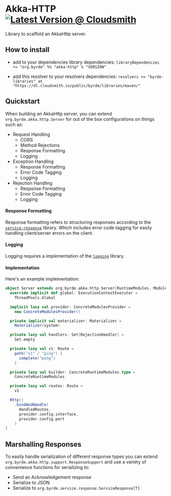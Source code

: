 # Akka-HTTP [![Latest Version @ Cloudsmith](https://api-prd.cloudsmith.io/badges/version/byrde/libraries/maven/akka-http_2.13/latest/xg=org.byrde/?render=true&badge_token=gAAAAABexUBgmQEj_veAiFyniTqh54vt4zkzbBUbyf3KRCSfDnaW9niImRWlPs2V24KmAUWgvIDtLphcIHddhdEihf8rTsLdLAvu5sjyOnG-cQcc55h6lpQ%3D)](https://cloudsmith.io/~byrde/repos/libraries/packages/detail/maven/akka-http_2.13/latest/xg=org.byrde/)

Library to scaffold an AkkaHttp server.

## How to install

* add to your dependencies library dependencies:
```libraryDependencies += "org.byrde" %% "akka-http" % "VERSION"```

* add this resolver to your resolvers dependencies:
```resolvers += "byrde-libraries" at "https://dl.cloudsmith.io/public/byrde/libraries/maven/"```


## Quickstart
When building an AkkaHttp server, you can extend `org.byrde.akka.http.Server` for out of the box configurations on things
such as: 
- Request Handling
  - CORS
  - Method Rejections
  - Response Formatting
  - Logging
- Exception Handling 
  - Response Formatting
  - Error Code Tagging
  - Logging
- Rejection Handling 
  - Response Formatting
  - Error Code Tagging
  - Logging

#### Response Formatting
Response formatting refers to structuring responses according to the [`service-response`](https://github.com/Byrde/commons/tree/master/service-response)
library. Which includes error code tagging for easily handling client/server errors on the client.

#### Logging
Logging requires a implementation of the [`logging`](https://github.com/Byrde/commons/tree/master/logging) library.

#### Implementation
Here's an example implementation:
```scala
object Server extends org.byrde.akka.http.Server[RuntimeModules, ModulesProvider] {
  override implicit def global: ExecutionContextExecutor =
    ThreadPools.Global

  implicit lazy val provider: ConcreteModulesProvider =
    new ConcreteModulesProvider()

  private implicit val materializer: Materializer =
    Materializer(system)

  private lazy val handlers: Set[RejectionHandler] =
    Set.empty

  private lazy val v1: Route =
    path("v1" / "ping") {
      complete("pong")
    }

  private lazy val builder: ConcreteRuntimeModules.type =
    ConcreteRuntimeModules

  private lazy val routes: Route =
    v1

  Http()
    .bindAndHandle(
      HandledRoutes,
      provider.config.interface,
      provider.config.port
    )
}
```

## Marshalling Responses
To easily handle serialization of different response types you can extend `org.byrde.akka.http.support.ResponseSupport` and use
a variety of convenience functions for serializing to:
- Send an Acknowledgement response
- Serialize to JSON
- Serialize to `org.byrde.service.response.ServiceResponse[T]`